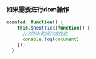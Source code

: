 ### 如果需要进行dom操作

```javascript
mounted: function() {
    this.$nextTick(function() {
      //对DOM的操作放在这
      console.log(document)
    });
  }
```